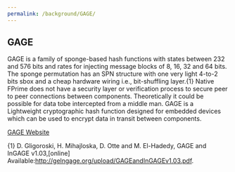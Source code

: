 ```yaml
---
permalink: /background/GAGE/
---
```


## GAGE 

GAGE is a family of sponge-based hash functions with states between  232  and  576  bits  and  rates  for  injecting  message blocks of 8, 16, 32 and 64 bits. The sponge permutation has an SPN structure with one very light 4-to-2 bits sbox and a cheap hardware wiring i.e., bit-shuffling layer.\{1\} Native  FPrime  does  not  have  a  security  layer  or verification process to secure peer to peer connections between components. Theoretically it could be possible for data tobe intercepted from a middle man. GAGE is a Lightweight cryptographic hash function designed for embedded devices which can be used to encrypt data in transit between components.

[GAGE Website](http://gageingage.org/)

\{1\}  D.  Gligoroski,  H.  Mihajloska,  D.  Otte  and  M.  El-Hadedy,  GAGE  and  InGAGE  v1.03,[online]  Available:http://gelngage.org/upload/GAGEandInGAGEv1.03.pdf.
